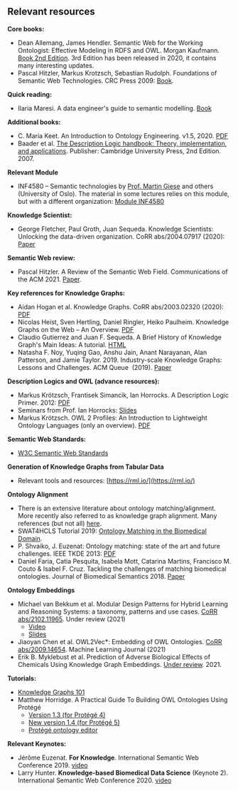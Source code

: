 ## Relevant resources

**Core books:**  

*   Dean Allemang, James Hendler. Semantic Web for the Working Ontologist: Effective Modeling in RDFS and OWL. Morgan Kaufmann. [Book 2nd Edition](http://www.kevenlw.name/downloads/Ontologist.pdf). 3rd Edition has been released in 2020, it contains many interesting updates.
*   Pascal Hitzler, Markus Krotzsch, Sebastian Rudolph. Foundations of Semantic Web Technologies. CRC Press 2009: [Book](http://people.mpi-inf.mpg.de/~dstepano/KRSW/literature/SWTechnologies.pdf).
    

**Quick reading:**

*   Ilaria Maresi. A data engineer's guide to semantic modelling. [Book](https://doi.org/10.5281/zenodo.3898518)



**Additional books:**  

*   C. Maria Keet. An Introduction to Ontology Engineering. v1.5, 2020. [PDF](https://people.cs.uct.ac.za/~mkeet/files/OEbook.pdf)
*   Baader et al. [The Description Logic handbook: Theory, implementation, and applications](https://www.researchgate.net/publication/230745455_The_Description_Logic_Handbook_Theory_Implementation_and_Applications). Publisher: Cambridge University Press, 2nd Edition. 2007.

  


**Relevant Module**

*   INF4580 – Semantic technologies by [Prof. Martin Giese](https://www.mn.uio.no/ifi/english/people/aca/martingi/) and others (University of Oslo). The material in some lectures relies on this module, but with a different organization: [Module INF4580](https://www.uio.no/studier/emner/matnat/ifi/INF4580/)
  
  

**Knowledge Scientist:**  

*   George Fletcher, Paul Groth, Juan Sequeda. Knowledge Scientists: Unlocking the data-driven organization. CoRR abs/2004.07917 (2020): [Paper](https://arxiv.org/abs/2004.07917)  
      

 
**Semantic Web review:**  

*   Pascal Hitzler. A Review of the Semantic Web Field. Communications of the ACM 2021. [Paper](https://cacm.acm.org/magazines/2021/2/250085-a-review-of-the-semantic-web-field/fulltext). 
      

**Key references for Knowledge Graphs:**  

*   Aidan Hogan et al. Knowledge Graphs. CoRR abs/2003.02320 (2020): [PDF](https://arxiv.org/pdf/2003.02320.pdf)
*   Nicolas Heist, Sven Hertling, Daniel Ringler, Heiko Paulheim. Knowledge Graphs on the Web – An Overview. [PDF](https://arxiv.org/pdf/2003.00719.pdf)
*   Claudio Gutierrez and Juan F. Sequeda. A Brief History of Knowledge Graph's Main Ideas: A tutorial. [HTML](http://knowledgegraph.today/paper.html)
*   Natasha F. Noy, Yuqing Gao, Anshu Jain, Anant Narayanan, Alan Patterson, and Jamie Taylor. 2019. Industry-scale Knowledge Graphs: Lessons and Challenges. ACM Queue  (2019). [Paper](https://dl.acm.org/doi/10.1145/3331166) 
      
    

**Description Logics and OWL (advance resources):**

*   Markus Krötzsch, Frantisek Simancik, Ian Horrocks. A Description Logic Primer. 2012: [PDF](https://arxiv.org/pdf/1201.4089.pdf)
*   Seminars from Prof. Ian Horrocks: [Slides](http://www.cs.ox.ac.uk/people/ian.horrocks/Seminars/seminars.html)      
*   Markus Krötzsch. OWL 2 Profiles: An Introduction to Lightweight Ontology Languages (only an overview). [PDF](https://citeseerx.ist.psu.edu/viewdoc/download?doi=10.1.1.649.1727&rep=rep1&type=pdf)


    

**Semantic Web Standards:**  

*   [W3C Semantic Web Standards](https://www.w3.org/2001/sw/wiki/Main_Page)  
        



**Generation of Knowledge Graphs from Tabular Data**

* Relevant tools and resources: [https://rml.io/](https://rml.io/)


**Ontology Alignment**
    
* There is an extensive literature about ontology matching/alignment. More recently also referred to as knowledge graph alignment. Many references (but not all) [here](http://ontologymatching.org/publications.html).
* SWAT4HCLS Tutorial 2019: [Ontology Matching in the Biomedical Domain](https://drive.google.com/file/d/1hg3CqTk-snO3hmdyPbcn1_mVk-VJ0Inj/view?usp=sharing).
* P. Shvaiko, J. Euzenat:  Ontology matching: state of the art and future challenges.  IEEE TKDE 2013: [PDF](https://hal.inria.fr/hal-00917910/document)
* Daniel Faria, Catia Pesquita, Isabela Mott, Catarina Martins, Francisco M. Couto & Isabel F. Cruz. Tackling the challenges of matching biomedical ontologies. Journal of Biomedical Semantics 2018. [Paper](https://jbiomedsem.biomedcentral.com/articles/10.1186/s13326-017-0170-9)


**Ontology Embeddings**

*   Michael van Bekkum et al. Modular Design Patterns for Hybrid Learning and Reasoning Systems: a taxonomy, patterns and use cases. [CoRR abs/2102.11965](https://arxiv.org/abs/2102.11965). Under review (2021)  
    *   [Video](https://www.youtube.com/watch?v=2uYC0UIbMp8)
    *   [Slides](https://www.slideshare.net/Frank.van.Harmelen/modular-design-patterns-for-systems-that-learn-and-reason-a-boxology)  
*   Jiaoyan Chen et al. OWL2Vec\*: Embedding of OWL Ontologies. [CoRR abs/2009.14654](https://arxiv.org/abs/2009.14654). Machine Learning Journal (2021)      
*   Erik B. Myklebust et al. Prediction of Adverse Biological Effects of Chemicals Using Knowledge Graph Embeddings. [Under review](http://www.semantic-web-journal.net/system/files/swj2658.pdf). 2021.


**Tutorials:**

*   [Knowledge Graphs 101](https://github.com/DerwenAI/kglab)  
*   Matthew Horridge. A Practical Guide To Building OWL Ontologies Using Protégé
    *  [Version 1.3 (for Protégé 4)](http://mowl-power.cs.man.ac.uk/protegeowltutorial/resources/ProtegeOWLTutorialP4_v1_3.pdf)
    *  [New version 1.4 (for Protégé 5)](https://www.michaeldebellis.com/post/new-protege-pizza-tutorial)  
    *  [Protégé ontology editor](https://protege.stanford.edu/)


**Relevant Keynotes:**

*   Jérôme Euzenat. **For Knowledge**. International Semantic Web Conference 2019. [video](https://www.youtube.com/watch?v=A3WNMn6gKKc)
*   Larry Hunter. **Knowledge-based Biomedical Data Science** (Keynote 2).  International Semantic Web Conference 2020. [video](http://web.mit.edu/webcast/iswc2020/f20/1/)
